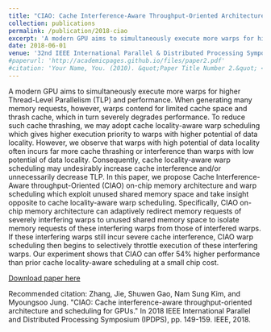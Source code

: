```yaml
---
title: "CIAO: Cache Interference-Aware Throughput-Oriented Architecture and Scheduling for GPUs"
collection: publications
permalink: /publication/2018-ciao
excerpt: 'A modern GPU aims to simultaneously execute more warps for higher Thread-Level Parallelism (TLP) and performance. When generating many memory requests, however, warps contend for limited cache space and thrash cache, which in turn severely degrades performance. To reduce such cache thrashing, we may adopt cache locality-aware warp scheduling which gives higher execution priority to warps with higher potential of data locality. However, we observe that warps with high potential of data locality often incurs far more cache thrashing or interference than warps with low potential of data locality....'
date: 2018-06-01
venue: '32nd IEEE International Parallel & Distributed Processing Symposium (IPDPS)'
#paperurl: 'http://academicpages.github.io/files/paper2.pdf'
#citation: 'Your Name, You. (2010). &quot;Paper Title Number 2.&quot; <i>Journal 1</i>. 1(2).'
---
```

A modern GPU aims to simultaneously execute more warps for higher Thread-Level Parallelism (TLP) and performance. When generating many memory requests, however, warps contend for limited cache space and thrash cache, which in turn severely degrades performance. To reduce such cache thrashing, we may adopt cache locality-aware warp scheduling which gives higher execution priority to warps with higher potential of data locality. However, we observe that warps with high potential of data locality often incurs far more cache thrashing or interference than warps with low potential of data locality. Consequently, cache locality-aware warp scheduling may undesirably increase cache interference and/or unnecessarily decrease TLP. In this paper, we propose Cache Interference-Aware throughput-Oriented (CIAO) on-chip memory architecture and warp scheduling which exploit unused shared memory space and take insight opposite to cache locality-aware warp scheduling. Specifically, CIAO on-chip memory architecture can adaptively redirect memory requests of severely interfering warps to unused shared memory space to isolate memory requests of these interfering warps from those of interfered warps. If these interfering warps still incur severe cache interference, CIAO warp scheduling then begins to selectively throttle execution of these interfering warps. Our experiment shows that CIAO can offer 54% higher performance than prior cache locality-aware scheduling at a small chip cost.

[Download paper here](https://arxiv.org/pdf/1805.07718.pdf)

Recommended citation: Zhang, Jie, Shuwen Gao, Nam Sung Kim, and Myoungsoo Jung. "CIAO: Cache interference-aware throughput-oriented architecture and scheduling for GPUs." In 2018 IEEE International Parallel and Distributed Processing Symposium (IPDPS), pp. 149-159. IEEE, 2018.